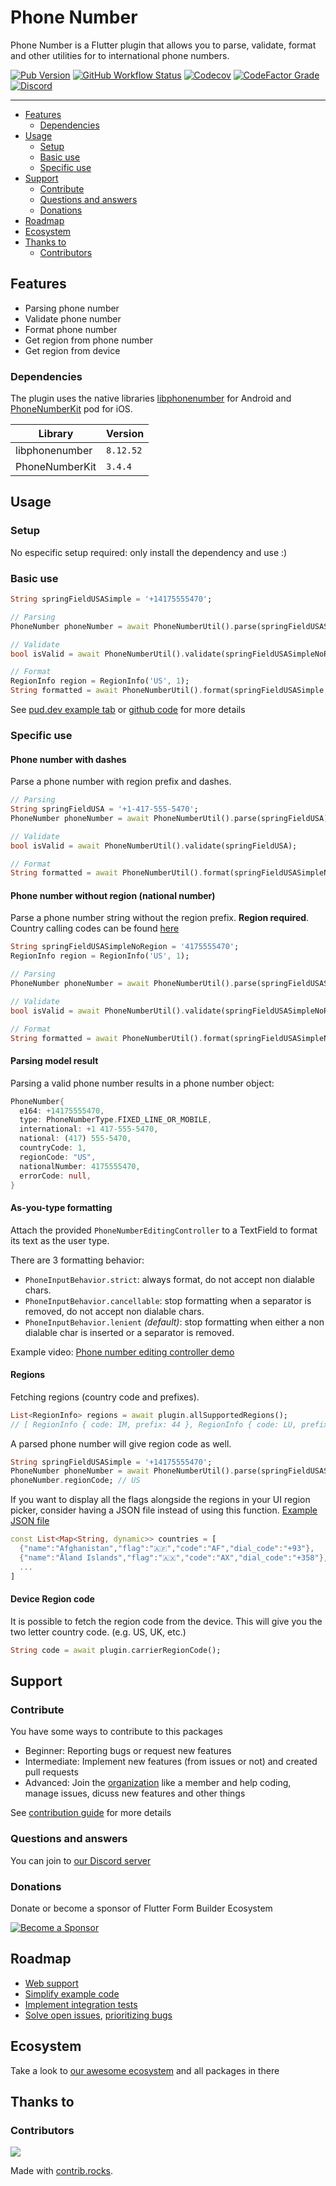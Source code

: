 # Phone Number

Phone Number is a Flutter plugin that allows you to parse, validate, format and other utilities for to international phone numbers.

[![Pub Version](https://img.shields.io/pub/v/phone_number?logo=flutter&style=for-the-badge)](https://pub.dev/packages/phone_number)
[![GitHub Workflow Status](https://img.shields.io/github/workflow/status/flutter-form-builder-ecosystem/phone_number/Base?logo=github&style=for-the-badge)](https://github.com/flutter-form-builder-ecosystem/phone_number/actions/workflows/base.yaml)
[![Codecov](https://img.shields.io/codecov/c/github/flutter-form-builder-ecosystem/phone_number?logo=codecov&style=for-the-badge)](https://codecov.io/gh/flutter-form-builder-ecosystem/phone_number/)
[![CodeFactor Grade](https://img.shields.io/codefactor/grade/github/flutter-form-builder-ecosystem/phone_number?logo=codefactor&style=for-the-badge)](https://www.codefactor.io/repository/github/flutter-form-builder-ecosystem/phone_number)
[![Discord](https://img.shields.io/discord/985922433578053673?logo=discord&style=for-the-badge)](https://discord.com/invite/25KNPMJQf2)
___


- [Features](#features)
    - [Dependencies](#dependencies)
- [Usage](#usage)
    - [Setup](#setup)
    - [Basic use](#basic-use)
    - [Specific use](#specific-use)
- [Support](#support)
    - [Contribute](#contribute)
    - [Questions and answers](#questions-and-answers)
    - [Donations](#donations)
- [Roadmap](#roadmap)
- [Ecosystem](#ecosystem)
- [Thanks to](#thanks-to)
    - [Contributors](#contributors)

## Features

- Parsing phone number
- Validate phone number
- Format phone number
- Get region from phone number
- Get region from device

### Dependencies

The plugin uses the native libraries [libphonenumber](https://github.com/google/libphonenumber) for Android and [PhoneNumberKit](https://github.com/marmelroy/PhoneNumberKit) pod for iOS.

| Library        | Version   |
| -------------- | --------- |
| libphonenumber | `8.12.52` |
| PhoneNumberKit | `3.4.4`   |

## Usage

### Setup

No especific setup required: only install the dependency and use :)

### Basic use

```dart
String springFieldUSASimple = '+14175555470';

// Parsing
PhoneNumber phoneNumber = await PhoneNumberUtil().parse(springFieldUSASimpleNoRegion, regionCode: region.code);

// Validate
bool isValid = await PhoneNumberUtil().validate(springFieldUSASimpleNoRegion, regionCode: region.code);

// Format
RegionInfo region = RegionInfo('US', 1);
String formatted = await PhoneNumberUtil().format(springFieldUSASimple, region.code); // +1 (417) 555-5470
```

See [pud.dev example tab](https://pub.dev/packages/phone_number/example) or [github code](example/lib/main.dart) for more details

### Specific use

#### Phone number with dashes

Parse a phone number with region prefix and dashes.

```dart
// Parsing
String springFieldUSA = '+1-417-555-5470';
PhoneNumber phoneNumber = await PhoneNumberUtil().parse(springFieldUSA);

// Validate
bool isValid = await PhoneNumberUtil().validate(springFieldUSA);

// Format
String formatted = await PhoneNumberUtil().format(springFieldUSASimpleNoRegion, region.code); // +1 (417) 555-5470
```

#### Phone number without region (national number)

Parse a phone number string without the region prefix. **Region required**. Country calling codes can be found [here](https://en.wikipedia.org/wiki/List_of_country_calling_codes)

```dart
String springFieldUSASimpleNoRegion = '4175555470';
RegionInfo region = RegionInfo('US', 1);

// Parsing
PhoneNumber phoneNumber = await PhoneNumberUtil().parse(springFieldUSASimpleNoRegion, region: region);

// Validate
bool isValid = await PhoneNumberUtil().validate(springFieldUSASimpleNoRegion, region: region.code);

// Format
String formatted = await PhoneNumberUtil().format(springFieldUSASimpleNoRegion, region.code); // (417) 555-5470
```

#### Parsing model result

Parsing a valid phone number results in a phone number object:

```dart
PhoneNumber{
  e164: +14175555470,
  type: PhoneNumberType.FIXED_LINE_OR_MOBILE,
  international: +1 417-555-5470,
  national: (417) 555-5470,
  countryCode: 1,
  regionCode: "US",
  nationalNumber: 4175555470,
  errorCode: null,
}
```

#### As-you-type formatting

Attach the provided `PhoneNumberEditingController` to a TextField to format its text as the user type.

There are 3 formatting behavior:

- `PhoneInputBehavior.strict`: always format, do not accept non dialable chars.
- `PhoneInputBehavior.cancellable`: stop formatting when a separator is removed, do not accept non dialable chars.
- `PhoneInputBehavior.lenient` _(default)_: stop formatting when either a non dialable char is inserted or a separator is removed.

Example video: [Phone number editing controller demo](http://www.youtube.com/watch?v=rlLGVXCi-2Y)

#### Regions

Fetching regions (country code and prefixes).

```dart
List<RegionInfo> regions = await plugin.allSupportedRegions();
// [ RegionInfo { code: IM, prefix: 44 }, RegionInfo { code: LU, prefix: 352 }, ... ]
```

A parsed phone number will give region code as well.

```dart
String springFieldUSASimple = '+14175555470';
PhoneNumber phoneNumber = await PhoneNumberUtil().parse(springFieldUSASimple);
phoneNumber.regionCode; // US
```

If you want to display all the flags alongside the regions in your UI region picker, consider having a JSON file instead of using this function. [Example JSON file](https://gist.githubusercontent.com/DmytroLisitsyn/1c31186e5b66f1d6c52da6b5c70b12ad/raw/01b1af9b267471818f4f8367852bd4a2814cbae6/country_dial_info.json)

```dart
const List<Map<String, dynamic>> countries = [
  {"name":"Afghanistan","flag":"🇦🇫","code":"AF","dial_code":"+93"},
  {"name":"Åland Islands","flag":"🇦🇽","code":"AX","dial_code":"+358"},
  ...
]
```

#### Device Region code

It is possible to fetch the region code from the device. This will give you the two letter country code. (e.g. US, UK, etc.)

```dart
String code = await plugin.carrierRegionCode();
```

## Support

### Contribute

You have some ways to contribute to this packages

 - Beginner: Reporting bugs or request new features
 - Intermediate: Implement new features (from issues or not) and created pull requests
 - Advanced: Join the [organization](#ecosystem) like a member and help coding, manage issues, dicuss new features and other things

 See [contribution guide](https://github.com/flutter-form-builder-ecosystem/.github/blob/main/CONTRIBUTING.md) for more details

### Questions and answers

You can join to [our Discord server](https://discord.gg/25KNPMJQf2)

### Donations

Donate or become a sponsor of Flutter Form Builder Ecosystem

[![Become a Sponsor](https://opencollective.com/flutter-form-builder-ecosystem/tiers/sponsor.svg?avatarHeight=56)](https://opencollective.com/flutter-form-builder-ecosystem)

## Roadmap

- [Web support](https://github.com/flutter-form-builder-ecosystem/phone_number/issues/44)
- [Simplify example code](https://github.com/flutter-form-builder-ecosystem/phone_number/issues/79)
- [Implement integration tests](https://github.com/flutter-form-builder-ecosystem/phone_number/issues/74)
- [Solve open issues](https://github.com/flutter-form-builder-ecosystem/phone_number/issues), [prioritizing bugs](https://github.com/flutter-form-builder-ecosystem/phone_number/labels/bug)

## Ecosystem

Take a look to [our awesome ecosystem](https://github.com/flutter-form-builder-ecosystem) and all packages in there

## Thanks to

### Contributors

<a href="https://github.com/flutter-form-builder-ecosystem/phone_number/graphs/contributors">
  <img src="https://contrib.rocks/image?repo=flutter-form-builder-ecosystem/phone_number" />
</a>

Made with [contrib.rocks](https://contrib.rocks).
